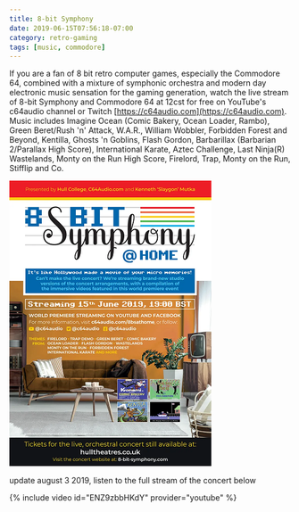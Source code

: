 ```yaml
---
title: 8-bit Symphony
date: 2019-06-15T07:56:18-07:00
category: retro-gaming 
tags: [music, commodore]
---
```


If you are a fan of 8 bit retro computer games, especially the Commodore 64, combined with a mixture of symphonic orchestra and modern day electronic music sensation for the gaming generation, watch the live stream of 8-bit Symphony and Commodore 64 at 12cst for free on YouTube's c64audio channel or Twitch [https://c64audio.com](https://c64audio.com). Music includes Imagine Ocean (Comic Bakery, Ocean Loader, Rambo), Green Beret/Rush 'n' Attack, W.A.R., William Wobbler, Forbidden Forest and Beyond, Kentilla, Ghosts 'n Goblins, Flash Gordon, Barbarillax (Barbarian 2/Parallax High Score), International Karate, Aztec Challenge, Last Ninja(R) Wastelands, Monty on the Run High Score, Firelord, Trap, Monty on the Run, Stifflip and Co.

![image1](/assets/images/events/8bs-athome-991px_1_orig.png)

update august 3 2019, listen to the full stream of the concert below

{% include video id="ENZ9zbbHKdY" provider="youtube" %}